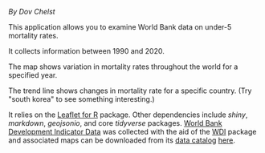 _By Dov Chelst_

This application allows you to examine World Bank data on under-5 mortality 
rates.

It collects information between 1990 and 2020.

The map shows variation in mortality rates throughout the world for a specified 
year.

The trend line shows changes in mortality rate for a specific country. 
(Try "south korea" to see something interesting.)

It relies on the [Leaflet for R](https://https://rstudio.github.io/leaflet/)
package. Other dependencies include _shiny_, _markdown_, _geojsonio_, and 
core _tidyverse_ packages. 
[World Bank Development Indicator Data](http://wdi.worldbank.org/table/2.18) 
was collected with the aid of the 
[WDI](https://cran.r-project.org/web/packages/WDI/WDI.pdf) package and 
associated maps can be downloaded from its 
[data catalog](https://datacatalog.worldbank.org/) 
[here](https://development-data-hub-s3-public.s3.amazonaws.com/ddhfiles/779551/wb_boundaries_geojson_lowres.zip).
